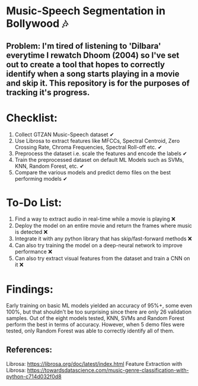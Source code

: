 # Music-Speech Segmentation in Bollywood 🎶

## **Problem**: I'm tired of listening to 'Dilbara' everytime I rewatch Dhoom (2004) so I've set out to create a tool that hopes to correctly identify when a song starts playing in a movie and skip it. This repository is for the purposes of tracking it's progress.

# Checklist:
1) Collect GTZAN Music-Speech dataset ✔
2) Use Librosa to extract features like MFCCs, Spectral Centroid, Zero Crossing Rate, Chroma Frequencies, Spectral Roll-off etc. ✔
3) Preprocess the dataset i.e. scale the features and encode the labels ✔
4) Train the preprocessed dataset on default ML Models such as SVMs, KNN, Random Forest, etc. ✔
5) Compare the various models and predict demo files on the best performing models ✔

# To-Do List:
1) Find a way to extract audio in real-time while a movie is playing ❌
2) Deploy the model on an entire movie and return the frames where music is detected ❌
3) Integrate it with any python library that has skip/fast-forward methods ❌
4) Can also try training the model on a deep-neural network to improve performance ❌
5) Can also try extract visual features from the dataset and train a CNN on it ❌

# Findings:
Early training on basic ML models yielded an accuracy of 95%+, some even 100%, but that shouldn't be too surprising since there are only 26 validation samples.
Out of the eight models tested, KNN, SVMs and Random Forest perform the best in terms of accuracy. However, when 5 demo files were tested, only Random Forest was able to correctly identify all of them. 

## References:
Librosa: https://librosa.org/doc/latest/index.html
Feature Extraction with Librosa: https://towardsdatascience.com/music-genre-classification-with-python-c714d032f0d8
